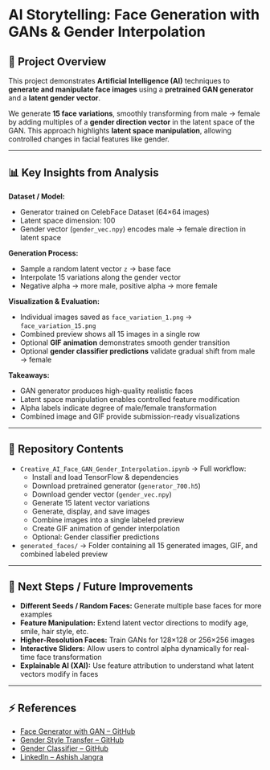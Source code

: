 # AI Storytelling: Face Generation with GANs & Gender Interpolation

## 📌 Project Overview
This project demonstrates **Artificial Intelligence (AI)** techniques to **generate and manipulate face images** using a **pretrained GAN generator** and a **latent gender vector**.  

We generate **15 face variations**, smoothly transforming from male → female by adding multiples of a **gender direction vector** in the latent space of the GAN. This approach highlights **latent space manipulation**, allowing controlled changes in facial features like gender.

---

## 📊 Key Insights from Analysis

**Dataset / Model:**
- Generator trained on CelebFace Dataset (64×64 images)  
- Latent space dimension: 100  
- Gender vector (`gender_vec.npy`) encodes male → female direction in latent space  

**Generation Process:**
- Sample a random latent vector `z` → base face  
- Interpolate 15 variations along the gender vector  
- Negative alpha → more male, positive alpha → more female  

**Visualization & Evaluation:**
- Individual images saved as `face_variation_1.png` → `face_variation_15.png`  
- Combined preview shows all 15 images in a single row  
- Optional **GIF animation** demonstrates smooth gender transition  
- Optional **gender classifier predictions** validate gradual shift from male → female  

**Takeaways:**
- GAN generator produces high-quality realistic faces  
- Latent space manipulation enables controlled feature modification  
- Alpha labels indicate degree of male/female transformation  
- Combined image and GIF provide submission-ready visualizations  

---

## 📂 Repository Contents
- `Creative_AI_Face_GAN_Gender_Interpolation.ipynb` → Full workflow:
  - Install and load TensorFlow & dependencies  
  - Download pretrained generator (`generator_700.h5`)  
  - Download gender vector (`gender_vec.npy`)  
  - Generate 15 latent vector variations  
  - Generate, display, and save images  
  - Combine images into a single labeled preview  
  - Create GIF animation of gender interpolation  
  - Optional: Gender classifier predictions  
- `generated_faces/` → Folder containing all 15 generated images, GIF, and combined labeled preview

---

## 🔮 Next Steps / Future Improvements
- **Different Seeds / Random Faces:** Generate multiple base faces for more examples  
- **Feature Manipulation:** Extend latent vector directions to modify age, smile, hair style, etc.  
- **Higher-Resolution Faces:** Train GANs for 128×128 or 256×256 images  
- **Interactive Sliders:** Allow users to control alpha dynamically for real-time face transformation  
- **Explainable AI (XAI):** Use feature attribution to understand what latent vectors modify in faces  

---

## ⚡ References
- [Face Generator with GAN – GitHub](https://github.com/AshishJangra27/Face-Generator-with-GAN)  
- [Gender Style Transfer – GitHub](https://github.com/AshishJangra27/Gender-Style-Transfer)  
- [Gender Classifier – GitHub](https://github.com/AshishJangra27/Gender-Classifier)  
- [LinkedIn – Ashish Jangra](https://www.linkedin.com/in/ashish-jangra/)  
